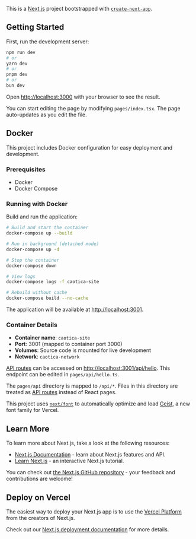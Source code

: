 This is a [Next.js](https://nextjs.org) project bootstrapped with [`create-next-app`](https://nextjs.org/docs/pages/api-reference/create-next-app).

## Getting Started

First, run the development server:

```bash
npm run dev
# or
yarn dev
# or
pnpm dev
# or
bun dev
```

Open [http://localhost:3000](http://localhost:3000) with your browser to see the result.

You can start editing the page by modifying `pages/index.tsx`. The page auto-updates as you edit the file.

## Docker

This project includes Docker configuration for easy deployment and development.

### Prerequisites

- Docker
- Docker Compose

### Running with Docker

Build and run the application:

```bash
# Build and start the container
docker-compose up --build

# Run in background (detached mode)
docker-compose up -d

# Stop the container
docker-compose down

# View logs
docker-compose logs -f caotica-site

# Rebuild without cache
docker-compose build --no-cache
```

The application will be available at [http://localhost:3001](http://localhost:3001).

### Container Details

- **Container name**: `caotica-site`
- **Port**: 3001 (mapped to container port 3000)
- **Volumes**: Source code is mounted for live development
- **Network**: `caotica-network`

[API routes](https://nextjs.org/docs/pages/building-your-application/routing/api-routes) can be accessed on [http://localhost:3001/api/hello](http://localhost:3001/api/hello). This endpoint can be edited in `pages/api/hello.ts`.

The `pages/api` directory is mapped to `/api/*`. Files in this directory are treated as [API routes](https://nextjs.org/docs/pages/building-your-application/routing/api-routes) instead of React pages.

This project uses [`next/font`](https://nextjs.org/docs/pages/building-your-application/optimizing/fonts) to automatically optimize and load [Geist](https://vercel.com/font), a new font family for Vercel.

## Learn More

To learn more about Next.js, take a look at the following resources:

- [Next.js Documentation](https://nextjs.org/docs) - learn about Next.js features and API.
- [Learn Next.js](https://nextjs.org/learn-pages-router) - an interactive Next.js tutorial.

You can check out [the Next.js GitHub repository](https://github.com/vercel/next.js) - your feedback and contributions are welcome!

## Deploy on Vercel

The easiest way to deploy your Next.js app is to use the [Vercel Platform](https://vercel.com/new?utm_medium=default-template&filter=next.js&utm_source=create-next-app&utm_campaign=create-next-app-readme) from the creators of Next.js.

Check out our [Next.js deployment documentation](https://nextjs.org/docs/pages/building-your-application/deploying) for more details.
